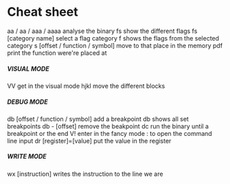 # Cheat sheet
aa / aa / aaa / aaaa    analyse the binary
fs       show the different flags
fs [category name]     select a flag category
f      shows the flags from the selected category
s [offset / function / symbol]     move to that place in the memory
pdf     print the function were're placed at

##### VISUAL MODE
VV        get in the visual mode
hjkl      move the different blocks

##### DEBUG MODE
db [offset / function / symbol]   add a breakpoint
db    shows all set breakpoints
db - [offset]     remove the beakpoint
dc     run the binary until a breakpoint or the end
V!     enter in the fancy mode
:      to open the command line input
dr [register]=[value]   put the value in the register

##### WRITE MODE
wx [instruction]   writes the instruction to the line we are  